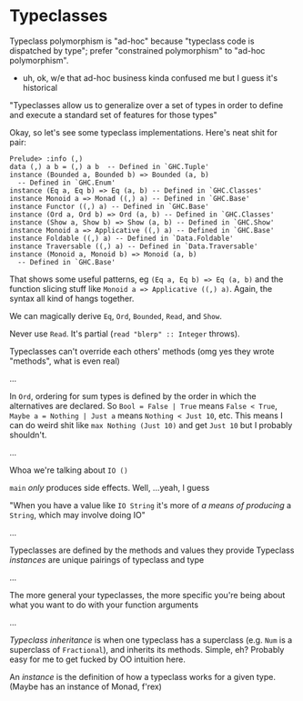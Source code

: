 # Typeclasses

Typeclass polymorphism is "ad-hoc" because "typeclass code is dispatched
by type"; prefer "constrained polymorphism" to "ad-hoc polymorphism".
- uh, ok, w/e that ad-hoc business kinda confused me but I guess it's
  historical

"Typeclasses allow us to generalize over a set of types in order to
define and execute a standard set of features for those types"

Okay, so let's see some typeclass implementations. Here's neat shit for
pair:

```
Prelude> :info (,)
data (,) a b = (,) a b  -- Defined in `GHC.Tuple'
instance (Bounded a, Bounded b) => Bounded (a, b)
  -- Defined in `GHC.Enum'
instance (Eq a, Eq b) => Eq (a, b) -- Defined in `GHC.Classes'
instance Monoid a => Monad ((,) a) -- Defined in `GHC.Base'
instance Functor ((,) a) -- Defined in `GHC.Base'
instance (Ord a, Ord b) => Ord (a, b) -- Defined in `GHC.Classes'
instance (Show a, Show b) => Show (a, b) -- Defined in `GHC.Show'
instance Monoid a => Applicative ((,) a) -- Defined in `GHC.Base'
instance Foldable ((,) a) -- Defined in `Data.Foldable'
instance Traversable ((,) a) -- Defined in `Data.Traversable'
instance (Monoid a, Monoid b) => Monoid (a, b)
  -- Defined in `GHC.Base'
```

That shows some useful patterns, eg `(Eq a, Eq b) => Eq (a, b)` and the
function slicing stuff like `Monoid a => Applicative ((,) a)`. Again,
the syntax all kind of hangs together.

We can magically derive `Eq`, `Ord`, `Bounded`, `Read`, and `Show`.

Never use `Read`. It's partial (`read "blerp" :: Integer` throws).

Typeclasses can't override each others' methods (omg yes they wrote
"methods", what is even real)

...

In `Ord`, ordering for sum types is defined by the order in which the
alternatives are declared. So `Bool = False | True` means `False <
True`, `Maybe a = Nothing | Just a` means `Nothing < Just 10`, etc. This
means I can do weird shit like `max Nothing (Just 10)` and get `Just 10`
but I probably shouldn't.

...

Whoa we're talking about `IO ()`

`main` _only_ produces side effects. Well, ...yeah, I guess

"When you have a value like `IO String` it's more of _a means of
producing_ a `String`, which may involve doing IO"

...

Typeclasses are defined by the methods and values they provide
Typeclass _instances_ are unique pairings of typeclass and type

...

The more general your typeclasses, the more specific you're being about
what you want to do with your function arguments

...

_Typeclass inheritance_ is when one typeclass has a superclass (e.g.
`Num` is a superclass of `Fractional`), and inherits its methods.
Simple, eh? Probably easy for me to get fucked by OO intuition here.

An _instance_ is the definition of how a typeclass works for a given
type. (Maybe has an instance of Monad, f'rex)
